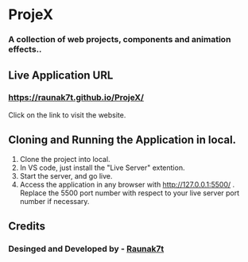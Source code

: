 # ProjeX

### A collection of web projects, components and animation effects..

## Live Application URL

### https://raunak7t.github.io/ProjeX/

Click on the link to visit the website.

## Cloning and Running the Application in local.

1. Clone the project into local.
2. In VS code, just install the "Live Server" extention.
3. Start the server, and go live.
4. Access the application in any browser with http://127.0.0.1:5500/ . Replace the 5500 port number with respect to your live server port number if necessary.

## Credits

### Desinged and Developed by - [Raunak7t](https://github.com/Raunak7t/)
